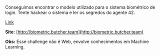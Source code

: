 Conseguimos encontrar o modelo utilizado para o sistema biométrico de login. Tente hackear o sistema e ler os segredos do agente 42.



[Link](https://static.pwn2win.party/biometriclogin_00c9ea4e4762f716ac4d300d6d9c2935639cc5e4d139b5790d765dcbeea539d0.tar.gz)

**Site:** [http://biometric.butcher.team](http://biometric.butcher.team)

**Obs:** Esse challenge não é Web, envolve conhecimentos em Machine Learning.
